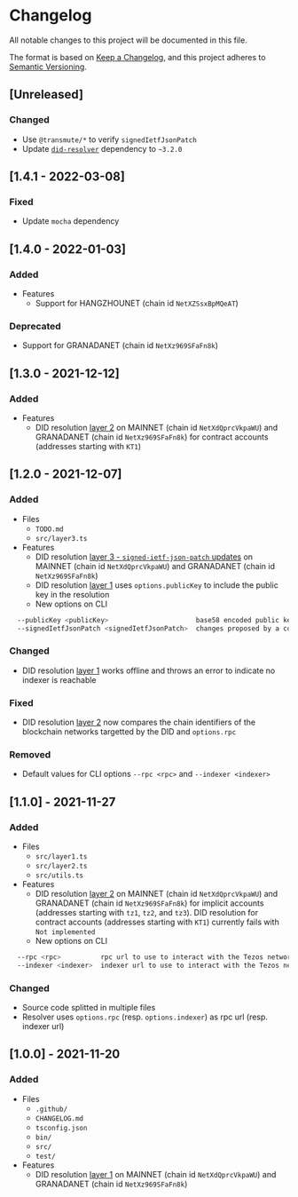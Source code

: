 # Changelog

All notable changes to this project will be documented in this file.

The format is based on [Keep a Changelog](https://keepachangelog.com/en/1.0.0/), and this project adheres to [Semantic Versioning](https://semver.org/spec/v2.0.0.html).

## [Unreleased]

### Changed

- Use `@transmute/*` to verify `signedIetfJsonPatch`
- Update [`did-resolver`](https://www.npmjs.com/package/did-resolver) dependency to `~3.2.0`

## [1.4.1 - 2022-03-08]

### Fixed

- Update `mocha` dependency

## [1.4.0 - 2022-01-03]

### Added

- Features
	- Support for HANGZHOUNET (chain id `NetXZSsxBpMQeAT`)

### Deprecated

- Support for GRANADANET (chain id `NetXz969SFaFn8k`)

## [1.3.0 - 2021-12-12]

### Added

- Features
	- DID resolution [layer 2](https://did-tezos-draft.spruceid.com/#did-manager-smart-contract) on MAINNET (chain id `NetXdQprcVkpaWU`) and GRANADANET (chain id `NetXz969SFaFn8k`) for contract accounts (addresses starting with `KT1`)

## [1.2.0 - 2021-12-07]

### Added

- Files
	- `TODO.md`
	- `src/layer3.ts`
- Features
	- DID resolution [layer 3 - `signed-ietf-json-patch` updates](https://did-tezos-draft.spruceid.com/#signed-ietf-json-patch-updates) on MAINNET (chain id `NetXdQprcVkpaWU`) and GRANADANET (chain id `NetXz969SFaFn8k`)
	- DID resolution [layer 1](https://did-tezos-draft.spruceid.com/#implied-did-document) uses `options.publicKey` to include the public key in the resolution
	- New options on CLI
```sh
  --publicKey <publicKey>                      base58 encoded public key to use for authentication
  --signedIetfJsonPatch <signedIetfJsonPatch>  changes proposed by a controller in JWS format
```

### Changed

- DID resolution [layer 1](https://did-tezos-draft.spruceid.com/#implied-did-document) works offline and throws an error to indicate no indexer is reachable

### Fixed

- DID resolution [layer 2](https://did-tezos-draft.spruceid.com/#did-manager-smart-contract) now compares the chain identifiers of the blockchain networks targetted by the DID and `options.rpc`

### Removed

- Default values for CLI options `--rpc <rpc>` and `--indexer <indexer>`

## [1.1.0] - 2021-11-27

### Added

- Files
	- `src/layer1.ts`
	- `src/layer2.ts`
	- `src/utils.ts`
- Features
	- DID resolution [layer 2](https://did-tezos-draft.spruceid.com/#did-manager-smart-contract) on MAINNET (chain id `NetXdQprcVkpaWU`) and GRANADANET (chain id `NetXz969SFaFn8k`) for implicit accounts (addresses starting with `tz1`, `tz2`, and `tz3`). DID resolution for contract accounts (addresses starting with `KT1`) currently fails with `Not implemented`
	- New options on CLI
```sh
  --rpc <rpc>          rpc url to use to interact with the Tezos network (default: "http://localhost:8732", env: TEZOS_RPC)
  --indexer <indexer>  indexer url to use to interact with the Tezos network (default: "http://localhost:8080", env: TEZOS_INDEXER)
```
	
### Changed

- Source code splitted in multiple files
- Resolver uses `options.rpc` (resp. `options.indexer`) as rpc url (resp. indexer url)

## [1.0.0] - 2021-11-20

### Added

- Files
	- `.github/`
	- `CHANGELOG.md`
	- `tsconfig.json`
	- `bin/`
	- `src/`
	- `test/`
- Features
	- DID resolution [layer 1](https://did-tezos-draft.spruceid.com/#implied-did-document) on MAINNET (chain id `NetXdQprcVkpaWU`) and GRANADANET (chain id `NetXz969SFaFn8k`)
